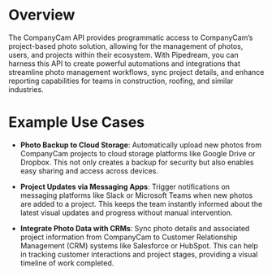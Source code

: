 # Overview

The CompanyCam API provides programmatic access to CompanyCam’s project-based photo solution, allowing for the management of photos, users, and projects within their ecosystem. With Pipedream, you can harness this API to create powerful automations and integrations that streamline photo management workflows, sync project details, and enhance reporting capabilities for teams in construction, roofing, and similar industries.

# Example Use Cases

- **Photo Backup to Cloud Storage**: Automatically upload new photos from CompanyCam projects to cloud storage platforms like Google Drive or Dropbox. This not only creates a backup for security but also enables easy sharing and access across devices.

- **Project Updates via Messaging Apps**: Trigger notifications on messaging platforms like Slack or Microsoft Teams when new photos are added to a project. This keeps the team instantly informed about the latest visual updates and progress without manual intervention.

- **Integrate Photo Data with CRMs**: Sync photo details and associated project information from CompanyCam to Customer Relationship Management (CRM) systems like Salesforce or HubSpot. This can help in tracking customer interactions and project stages, providing a visual timeline of work completed.
